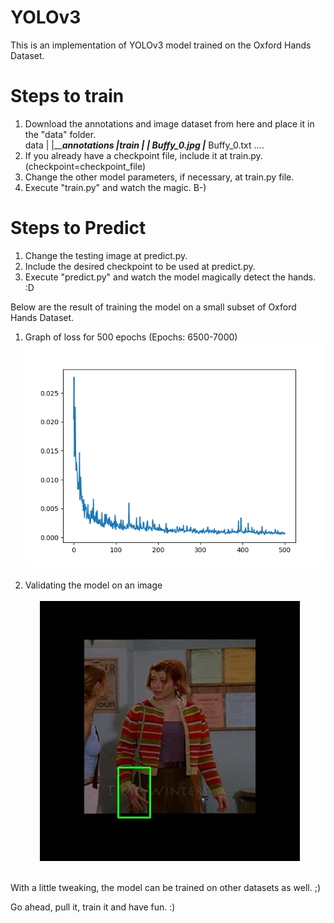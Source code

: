 # YOLOv3 
This is an implementation of YOLOv3 model trained on the Oxford Hands Dataset.
# Steps to train
1. Download the annotations and image dataset from here and place it in the "data" folder. <br>
	data
	 |
	 |_____annotations
	 |_____train
		 |
		 |____ Buffy_0.jpg
		 |____ Buffy_0.txt
			....
2. If you already have a checkpoint file, include it at train.py. (checkpoint=checkpoint_file) <br>
3. Change the other model parameters, if necessary, at train.py file. <br>
4. Execute "train.py" and watch the magic. B-) <br>

# Steps to Predict
1. Change the testing image at predict.py. <br>
2. Include the desired checkpoint to be used at predict.py. <br>
3. Execute "predict.py" and watch the model magically detect the hands. :D <br>

Below are the result of training the model on a small subset of Oxford Hands Dataset. <br>
1. Graph of loss for 500 epochs (Epochs: 6500-7000)
![](images/final-loss_7000.png)<br><br>
2. Validating the model on an image <br><br>
&nbsp; &nbsp; &nbsp; ![](images/Result.jpg)<br><br>

With a little tweaking, the model can be trained on other datasets as well. ;) <br>

Go ahead, pull it, train it and have fun. :) <br>





